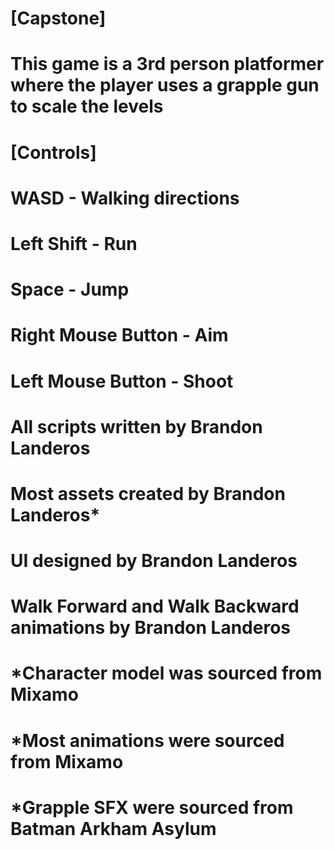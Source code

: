 # [Capstone]

# This game is a 3rd person platformer where the player uses a grapple gun to scale the levels

# [Controls]
#   WASD - Walking directions
#   Left Shift - Run
#   Space - Jump
#   Right Mouse Button - Aim
#   Left Mouse Button - Shoot

# All scripts written by Brandon Landeros
# Most assets created by Brandon Landeros*
# UI designed by Brandon Landeros
# Walk Forward and Walk Backward animations by Brandon Landeros

# *Character model was sourced from Mixamo
# *Most animations were sourced from Mixamo
# *Grapple SFX were sourced from Batman Arkham Asylum

